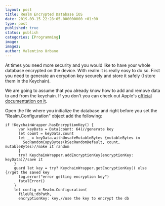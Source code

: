 ```yaml
---
layout: post
title: Realm Encrypted Database iOS
date: 2019-03-15 22:28:05.000000000 +01:00
type: post
published: true
status: publish
categories: [Programming]
image:
image2:
author: Valentino Urbano
---
```


At times you need more security and you would like to have your whole database encrypted on the device. With realm it is really easy to do so. First you need to generate an ecryption key securely and store it safely (I store them in the Keychain).

We are going to assume that you already know how to add and remove data to and from the keychain. If you don't you can check out Apple's [official documentation on it][1].

Open the file where you initialize the database and right before you set the "Realm.Configuration" object add the following:

```
if !KeychainWrapper.hasEncryptionKey() {
      var keyData = Data(count: 64)//generate key
      let count = keyData.count
      let _ = keyData.withUnsafeMutableBytes {mutableBytes in
        SecRandomCopyBytes(kSecRandomDefault, count, mutableBytes)//make it random
      }
      try? KeychainWrapper.addEncryptionKey(encryptionKey: keyData)//save it
    }
    guard let key = try? KeychainWrapper.getEncryptionKey() else {//get the saved key
      log.error("error getting encryption key")
      fatalError()
    }
    let config = Realm.Configuration(
      fileURL:dbPath,
      encryptionKey: key,//use the key to encrypt the db
```

[1]: https://developer.apple.com/documentation/security/keychain_services
